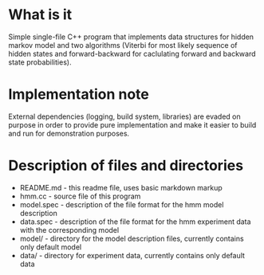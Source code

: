 What is it
===========
Simple single-file C++ program that implements data structures for
hidden markov model and two algorithms (Viterbi for most likely
sequence of hidden states and forward-backward for caclulating
forward and backward state probabilities).


Implementation note
===================
External dependencies (logging, build system, libraries) are
evaded on purpose in order to provide pure implementation and make it
easier to build and run for demonstration purposes.


Description of files and directories
====================================
* README.md  - this readme file, uses basic markdown markup
* hmm.cc     - source file of this program
* model.spec - description of the file format for the hmm model description
* data.spec  - description of the file format for the hmm experiment data with the corresponding model
* model/     - directory for the model description files, currently contains only default model
* data/      - directory for experiment data, currently contains only default data
